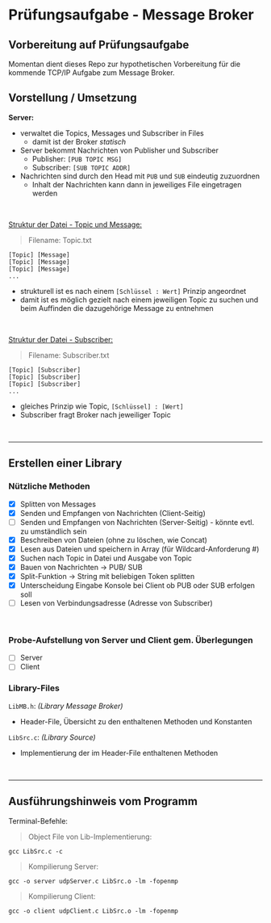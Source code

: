 # Prüfungsaufgabe - Message Broker

## Vorbereitung auf Prüfungsaufgabe

Momentan dient dieses Repo zur hypothetischen Vorbereitung 
für die kommende TCP/IP Aufgabe zum Message Broker.

## Vorstellung / Umsetzung

**Server:**
- verwaltet die Topics, Messages und Subscriber in Files
  - damit ist der Broker *statisch*
- Server bekommt Nachrichten von Publisher und Subscriber
  - Publisher: `[PUB TOPIC MSG]`
  - Subscriber: `[SUB TOPIC ADDR]` 
- Nachrichten sind durch den Head mit `PUB` und `SUB` eindeutig zuzuordnen
  - Inhalt der Nachrichten kann dann in jeweiliges File eingetragen werden

<br>

<u>Struktur der Datei - Topic und Message:</u>
> Filename: Topic.txt

    [Topic] [Message]
    [Topic] [Message]
    [Topic] [Message]
    ...

- strukturell ist es nach einem `[Schlüssel : Wert]` Prinzip angeordnet
- damit ist es möglich gezielt nach einem jeweiligen Topic zu suchen und beim Auffinden die dazugehörige Message zu entnehmen

<br>

<u>Struktur der Datei - Subscriber:</u>
> Filename: Subscriber.txt

    [Topic] [Subscriber]
    [Topic] [Subscriber]
    [Topic] [Subscriber]
    ...

- gleiches Prinzip wie Topic, `[Schlüssel] : [Wert]`
- Subscriber fragt Broker nach jeweiliger Topic

<br>

* * *

## Erstellen einer Library

### Nützliche Methoden

- [x] Splitten von Messages
- [x] Senden und Empfangen von Nachrichten (Client-Seitig)
- [ ] Senden und Empfangen von Nachrichten (Server-Seitig) - könnte evtl. zu umständlich sein
- [x] Beschreiben von Dateien (ohne zu löschen, wie Concat)
- [x] Lesen aus Dateien und speichern in Array (für Wildcard-Anforderung #)
- [x] Suchen nach Topic in Datei und Ausgabe von Topic
- [x] Bauen von Nachrichten -> PUB/ SUB
- [x] Split-Funktion -> String mit beliebigen Token splitten
- [x] Unterscheidung Eingabe Konsole bei Client ob PUB oder SUB erfolgen soll
- [ ] Lesen von Verbindungsadresse (Adresse von Subscriber)

<br>

### Probe-Aufstellung von Server und Client gem. Überlegungen

- [ ] Server
- [ ] Client

### Library-Files

`LibMB.h`: *(Library Message Broker)*
- Header-File, Übersicht zu den enthaltenen Methoden und Konstanten

`LibSrc.c`: *(Library Source)*
- Implementierung der im Header-File enthaltenen Methoden

<br>

* * *

## Ausführungshinweis vom Programm

Terminal-Befehle:

> Object File von Lib-Implementierung:

```
gcc LibSrc.c -c
```

> Kompilierung Server:

```
gcc -o server udpServer.c LibSrc.o -lm -fopenmp
```

> Kompilierung Client:

```
gcc -o client udpClient.c LibSrc.o -lm -fopenmp
```
